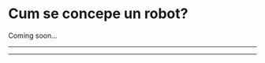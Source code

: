 # **Cum se concepe un robot?**

Coming soon...

<hr>

<!--
## **Începutul unui sezon**

- gather all ideas and try them out
- try to define every way of scoring by all possible DoFs and take them out 1 by 1
- determine if a small robot is worth the hassle
- determine if a game has defense
- focus on delivery time too
<hr>

## **Cum faci alegerile potrivite**

- parameters used to judge things:
  - reliability
  - speed
  - weight
  - current consumption
  - complexity
  - necessary precision to work
- better explain the part about tradeoffs and give a real example
- focus on simplicity again

Probably should add this to the end of the document
[aici](https://www.youtube.com/watch?v=qIUIWsuzY8Q&t=250s) este un workshop în care echipa [12993 RoboKings Aurum](https://ftcscout.org/teams/12993)-->

<hr>
